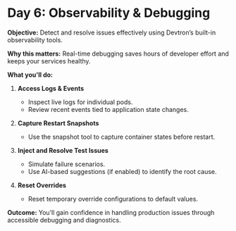 # Day 6: Observability & Debugging

**Objective:** Detect and resolve issues effectively using Devtron’s built-in observability tools.

**Why this matters:** Real-time debugging saves hours of developer effort and keeps your services healthy.

**What you'll do:**

1. **Access Logs & Events**  
   - Inspect live logs for individual pods.
   - Review recent events tied to application state changes.

2. **Capture Restart Snapshots**  
   - Use the snapshot tool to capture container states before restart.

3. **Inject and Resolve Test Issues**  
   - Simulate failure scenarios.
   - Use AI-based suggestions (if enabled) to identify the root cause.

4. **Reset Overrides**  
   - Reset temporary override configurations to default values.

**Outcome:** You’ll gain confidence in handling production issues through accessible debugging and diagnostics.

